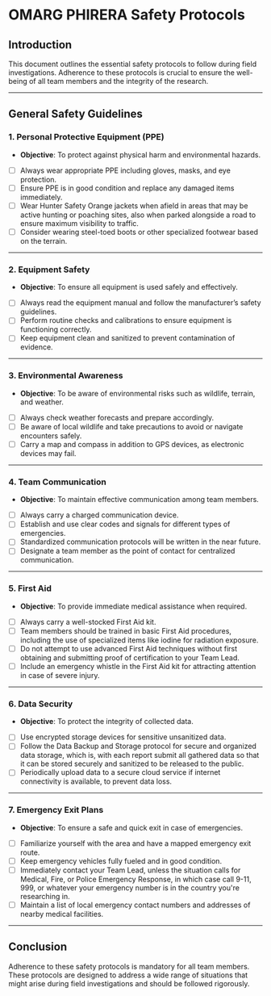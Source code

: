 # OMARG PHIRERA Safety Protocols

## Introduction
This document outlines the essential safety protocols to follow during field investigations. Adherence to these protocols is crucial to ensure the well-being of all team members and the integrity of the research.

---

## General Safety Guidelines

### 1. Personal Protective Equipment (PPE)

- **Objective**: To protect against physical harm and environmental hazards.
- [ ] Always wear appropriate PPE including gloves, masks, and eye protection.
- [ ] Ensure PPE is in good condition and replace any damaged items immediately.
- [ ] Wear Hunter Safety Orange jackets when afield in areas that may be active hunting or poaching sites, also when parked alongside a road to ensure maximum visibility to traffic.
- [ ] Consider wearing steel-toed boots or other specialized footwear based on the terrain.

---

### 2. Equipment Safety

- **Objective**: To ensure all equipment is used safely and effectively.
- [ ] Always read the equipment manual and follow the manufacturer’s safety guidelines.
- [ ] Perform routine checks and calibrations to ensure equipment is functioning correctly.
- [ ] Keep equipment clean and sanitized to prevent contamination of evidence.

---

### 3. Environmental Awareness

- **Objective**: To be aware of environmental risks such as wildlife, terrain, and weather.
- [ ] Always check weather forecasts and prepare accordingly.
- [ ] Be aware of local wildlife and take precautions to avoid or navigate encounters safely.
- [ ] Carry a map and compass in addition to GPS devices, as electronic devices may fail.

---

### 4. Team Communication

- **Objective**: To maintain effective communication among team members.
- [ ] Always carry a charged communication device.
- [ ] Establish and use clear codes and signals for different types of emergencies.
- [ ] Standardized communication protocols will be written in the near future.
- [ ] Designate a team member as the point of contact for centralized communication.

---

### 5. First Aid

- **Objective**: To provide immediate medical assistance when required.
- [ ] Always carry a well-stocked First Aid kit.
- [ ] Team members should be trained in basic First Aid procedures, including the use of specialized items like iodine for radiation exposure.
- [ ] Do not attempt to use advanced First Aid techniques without first obtaining and submitting proof of certification to your Team Lead.
- [ ] Include an emergency whistle in the First Aid kit for attracting attention in case of severe injury.

---

### 6. Data Security

- **Objective**: To protect the integrity of collected data.
- [ ] Use encrypted storage devices for sensitive unsanitized data.
- [ ] Follow the Data Backup and Storage protocol for secure and organized data storage, which is, with each report submit all gathered data so that it can be stored securely and sanitized to be released to the public.
- [ ] Periodically upload data to a secure cloud service if internet connectivity is available, to prevent data loss.

---

### 7. Emergency Exit Plans

- **Objective**: To ensure a safe and quick exit in case of emergencies.
- [ ] Familiarize yourself with the area and have a mapped emergency exit route.
- [ ] Keep emergency vehicles fully fueled and in good condition.
- [ ] Immediately contact your Team Lead, unless the situation calls for Medical, Fire, or Police Emergency Response, in which case call 9-11, 999, or whatever your emergency number is in the country you're researching in.
- [ ] Maintain a list of local emergency contact numbers and addresses of nearby medical facilities.

---

## Conclusion

Adherence to these safety protocols is mandatory for all team members. These protocols are designed to address a wide range of situations that might arise during field investigations and should be followed rigorously.
